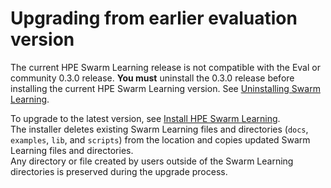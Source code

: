 # <a name="GUID-2E350669-7E5A-47BC-AB15-58AC4CFAD9C1"/> Upgrading from earlier evaluation version
The current HPE Swarm Learning release is not compatible with the Eval or community 0.3.0 release. **You must** uninstall the 0.3.0 release before installing the current HPE Swarm Learning version. See [Uninstalling Swarm Learning](Uninstalling_the_Swarm_Learning_package.md).

To upgrade to the latest version, see [Install HPE Swarm Learning](Install_HPE_Swarm_Learning.md).
<br>The installer deletes existing Swarm Learning files and directories (`docs`, `examples`, `lib`, and `scripts`) from the location and copies updated Swarm Learning files and directories.
<br>Any directory or file created by users outside of the Swarm Learning directories is preserved during the upgrade process.


